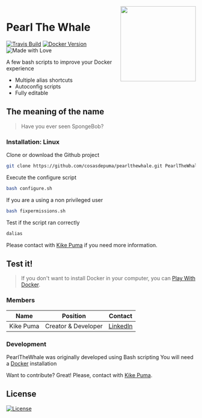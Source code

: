 <img src="https://cdn.rawgit.com/CosasDePuma/PearlTheWhale/a04d81bd/.img/pearl.gif" height="200" align="right">

# Pearl The Whale
[![Travis Build](https://img.shields.io/travis/CosasDePuma/PearlTheWhale.svg)](https://travis-ci.org/CosasDePuma/PearlTheWhale) [![Docker Version](https://img.shields.io/badge/docker-1.12.6-blue.svg?style=flat)](https://www.docker.com/community-edition) ![Made with Love](https://img.shields.io/badge/made%20with-<3-red.svg?style=flat)

A few bash scripts to improve your Docker experience

  - Multiple alias shortcuts
  - Autoconfig scripts
  - Fully editable


## The meaning of the name

> Have you ever seen SpongeBob?

### Installation: Linux

Clone or download the Github project
```bash
git clone https://github.com/cosasdepuma/pearlthewhale.git PearlTheWhale && cd PearlTheWhale
```

Execute the configure script
```bash
bash configure.sh
```

If you are a using a non privileged user
```bash
bash fixpermissions.sh
```

Test if the script ran correctly
```bash
dalias
```

Please contact with [Kike Puma](https://linkedin.com/in/kikepuma) if you need more information.

## Test it!

> If you don't want to install Docker in your computer, you can [Play With Docker](labs.play-with-docker.com).

### Members

| Name | Position | Contact |
| ------ | ------ | ------ |
| Kike Puma | Creator & Developer | [LinkedIn](https://linkedin.com/in/kikepuma) |


### Development

PearlTheWhale was originally developed using Bash scripting
You will need a [Docker](https://docker.com/) installation

Want to contribute? Great!
Please, contact with [Kike Puma](https://linkedin.com/in/kikepuma).

License
----
 [![License](https://img.shields.io/github/license/CosasDePuma/PearlTheWhale.svg)](https://github.com/CosasDePuma/PearlTheWhale/blob/master/LICENSE)